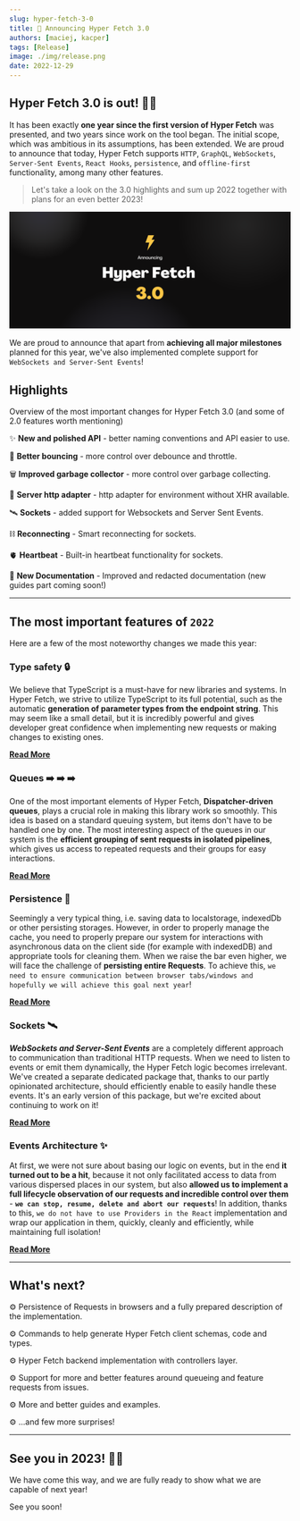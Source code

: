 ```yaml
---
slug: hyper-fetch-3-0
title: 🎉 Announcing Hyper Fetch 3.0
authors: [maciej, kacper]
tags: [Release]
image: ./img/release.png
date: 2022-12-29
---
```


## Hyper Fetch 3.0 is out! 🎉🎉

It has been exactly **one year since the first version of Hyper Fetch** was presented, and two years since work on the
tool began. The initial scope, which was ambitious in its assumptions, has been extended. We are proud to announce that
today, Hyper Fetch supports `HTTP`, `GraphQL`, `WebSockets`, `Server-Sent Events`, `React Hooks`, `persistence`, and
`offline-first` functionality, among many other features.

> Let's take a look on the 3.0 highlights and sum up 2022 together with plans for an even better 2023!

![Hyper Fetch 3.0](./img/release.png)

<!--truncate-->

We are proud to announce that apart from **achieving all major milestones** planned for this year, we've also
implemented complete support for `WebSockets and Server-Sent Events`!

## Highlights

Overview of the most important changes for Hyper Fetch 3.0 (and some of 2.0 features worth mentioning)

✨ **New and polished API** - better naming conventions and API easier to use.

🏏 **Better bouncing** - more control over debounce and throttle.

🗑️ **Improved garbage collector** - more control over garbage collecting.

📡 **Server http adapter** - http adapter for environment without XHR available.

🛰️ **Sockets** - added support for Websockets and Server Sent Events.

⛓️ **Reconnecting** - Smart reconnecting for sockets.

🫀 **Heartbeat** - Built-in heartbeat functionality for sockets.

🎊 **New Documentation** - Improved and redacted documentation (new guides part coming soon!)

---

## The most important features of `2022`

Here are a few of the most noteworthy changes we made this year:

### Type safety 🔒

We believe that TypeScript is a must-have for new libraries and systems. In Hyper Fetch, we strive to utilize TypeScript
to its full potential, such as the automatic **generation of parameter types from the endpoint string**. This may seem
like a small detail, but it is incredibly powerful and gives developer great confidence when implementing new requests
or making changes to existing ones.

[**Read More**](/docs/guides/Typescript/URL_Parameters)

### Queues ➡️ ➡️ ➡️

One of the most important elements of Hyper Fetch, **Dispatcher-driven queues**, plays a crucial role in making this
library work so smoothly. This idea is based on a standard queuing system, but items don't have to be handled one by
one. The most interesting aspect of the queues in our system is the **efficient grouping of sent requests in isolated
pipelines**, which gives us access to repeated requests and their groups for easy interactions.

[**Read More**](/docs/guides/Advanced/Queueing)

### Persistence 💎

Seemingly a very typical thing, i.e. saving data to localstorage, indexedDb or other persisting storages. However, in
order to properly manage the cache, you need to properly prepare our system for interactions with asynchronous data on
the client side (for example with indexedDB) and appropriate tools for cleaning them. When we raise the bar even higher,
we will face the challenge of **persisting entire Requests**. To achieve this,
`we need to ensure communication between browser tabs/windows and hopefully we will achieve this goal next year`!

[**Read More**](/docs/guides/Advanced/Persistence)

### Sockets 🛰️

**_WebSockets and Server-Sent Events_** are a completely different approach to communication than traditional HTTP
requests. When we need to listen to events or emit them dynamically, the Hyper Fetch logic becomes irrelevant. We've
created a separate dedicated package that, thanks to our partly opinionated architecture, should efficiently enable to
easily handle these events. It's an early version of this package, but we're excited about continuing to work on it!

[**Read More**](/docs/documentation/Sockets/Overview)

### Events Architecture ✨

At first, we were not sure about basing our logic on events, but in the end **it turned out to be a hit**, because it
not only facilitated access to data from various dispersed places in our system, but also **allowed us to implement a
full lifecycle observation of our requests and incredible control over them** -
**`we can stop, resume, delete and abort our requests`**! In addition, thanks to this,
`we do not have to use Providers in the React` implementation and wrap our application in them, quickly, cleanly and
efficiently, while maintaining full isolation!

[**Read More**](/docs/documentation/Core/Overview#full-flow)

---

## What's next?

⚙️ Persistence of Requests in browsers and a fully prepared description of the implementation.

⚙️ Commands to help generate Hyper Fetch client schemas, code and types.

⚙️ Hyper Fetch backend implementation with controllers layer.

⚙️ Support for more and better features around queueing and feature requests from issues.

⚙️ More and better guides and examples.

⚙️ ...and few more surprises!

---

## See you in 2023! 🎉🎉

We have come this way, and we are fully ready to show what we are capable of next year!

See you soon!
